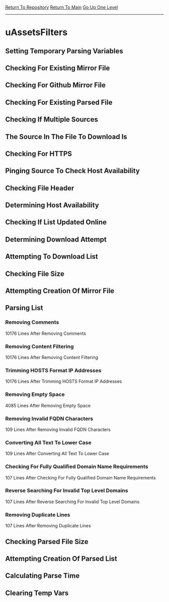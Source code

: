 [Return To Repository](https://github.com/deathbybandaid/piholeparser/)
[Return To Main](https://github.com/deathbybandaid/piholeparser/blob/master/RecentRunLogs/Mainlog.md)
[Go Up One Level](https://github.com/deathbybandaid/piholeparser/blob/master/RecentRunLogs/TopLevelScripts/30-Processing-External-Blacklists.md)
____________________________________
# uAssetsFilters
## Setting Temporary Parsing Variables
## Checking For Existing Mirror File
## Checking For Github Mirror File
## Checking For Existing Parsed File
## Checking If Multiple Sources
## The Source In The File To Download Is
## Checking For HTTPS
## Pinging Source To Check Host Availability
## Checking File Header
## Determining Host Availability
## Checking If List Updated Online
## Determining Download Attempt
## Attempting To Download List
## Checking File Size
## Attempting Creation Of Mirror File
## Parsing List
### Removing Comments
10176 Lines After Removing Comments
### Removing Content Filtering
10176 Lines After Removing Content Filtering
### Trimming HOSTS Format IP Addresses
10176 Lines After Trimming HOSTS Format IP Addresses
### Removing Empty Space
4085 Lines After Removing Empty Space
### Removing Invalid FQDN Characters
109 Lines After Removing Invalid FQDN Characters
### Converting All Text To Lower Case
109 Lines After Converting All Text To Lower Case
### Checking For Fully Qualified Domain Name Requirements
107 Lines After Checking For Fully Qualified Domain Name Requirements
### Reverse Searching For Invalid Top Level Domains
107 Lines After Reverse Searching For Invalid Top Level Domains
### Removing Duplicate Lines
107 Lines After Removing Duplicate Lines
## Checking Parsed File Size
## Attempting Creation Of Parsed List
## Calculating Parse Time
## Clearing Temp Vars
